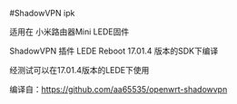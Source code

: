 ﻿#ShadowVPN ipk

适用在 小米路由器Mini LEDE固件

ShadowVPN 插件 LEDE Reboot 17.01.4 版本的SDK下编译

经测试可以在17.01.4版本的LEDE下使用

编译自：https://github.com/aa65535/openwrt-shadowvpn
